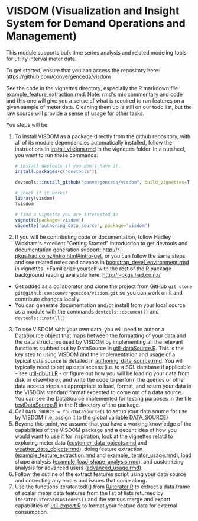 # VISDOM (Visualization and Insight System for Demand Operations and Management) 
This module supports bulk time series analysis and related modeling tools for utility interval meter data.

To get started, ensure that you can access the repository here: https://github.com/convergenceda/visdom

See the code in the vignettes directory, especially the R markdown file [example_feature_extraction.rmd](./vignettes/example_feature_extraction.rmd). Note: rmd's mix commentary and code and this one will give you a sense of what is required to run features on a given sample of meter data. Cleaning them up is still on our todo list, but the raw source will provide a sense of usage for other tasks.

You steps will be:

1. To install VISDOM as a package directly from the github repository, with all of its module dependencies automatically installed, follow the instructions in [install_visdom.rmd](./vignettes/install_visdom.rmd) in the vignettes folder. In a nutsheel, you want to run these commands:
   ```r
   # install devtools if you don't have it.
   install.packages(c("devtools"))

   devtools::install_github("convergenceda/visdom", build_vignettes=T )
   
   # check if it works!
   library(visdom)
   ?visdom
   
   # find a vignette you are interested in
   vignette(package='visdom')
   vignette('authoring_data_source', package='visdom')
   ```
2. If you will be contributing code or documentation, follow Hadley Wickham's excellent "Getting Started" introduction to get devtools and documentation generation support: http://r-pkgs.had.co.nz/intro.html#intro-get, or you can follow the same steps and see related notes and caveats in [bootstrap_devel_environment.rmd](./vignettes/bootstrap_devel_environment.rmd) in vignettes.
  *Familiarize yourself with the rest of the R package background reading available here: http://r-pkgs.had.co.nz/
  * Get added as a collaborator and clone the project from GitHub `git clone git@github.com:convergenceda/visdom.git` so you can work on it and contribute changes locally.
  * You can generate documentation and/or install from your local source as a module with the commands `devtools::document()` and `devtools::install()`
3. To use VISDOM with your own data, you will need to author a DataSource object that maps between the formatting of your data and the data structures used by VISDOM by implementing all the relevant functions stubbed out by DataSource in [util-dataSource.R](./R/util-dataSource.R). This is the key step to using VISDOM and the implementation and usage of a typical data source is detailed in [authoring_data_source.rmd](./vignettes/authoring_data_source.rmd). You will typically need to set up data access (i.e. to a SQL database if applicable - see [util-dbUtil.R](./R/util-dbUtil.R) - or figure out how you will be loading your data from disk or elsewhere), and write the code to perform the queries or other data access steps as appropriate to load, format, and return your data in the VISDOM standard format expected to come out of a data source. You can see the DataSource implemented for testing purposes in the file [testDataSource.R](./R/testDataSource.R) in the R directory of the package. 
5. Call `DATA_SOURCE = YourDataSource()` to setup your data source for use by VISDOM (i.e. assign it to the global variable DATA_SOURCE)
6. Beyond this point, we assume that you have a working knowledge of the capabilities of the VISDOM package and a decent idea of how you would want to use it for inspiration, look at the vignettes relatd to exploring meter data ([customer_data_objects.rmd](./vignettes/customer_data_objects.rmd) and [weather_data_objects.rmd](./vignettes/weather_data_objects.rmd)), doing feature extraction ([example_feature_extraction.rmd](./vignettes/example_feature_extraction.rmd) and [example_iterator_usage.rmd](./vignettes/example_iterator_usage.rmd)), load shape analysis ([example_load_shape_analysis.rmd](./vignettes/example_load_shape_analysis.rmd)), and customizing analysis for advanced users ([advanced_usage.rmd](./vignettes/advanced_usage.rmd)).
7. Follow the outline of the extract features script using your data source and correcting any errors and issues that come along.
8. Use the functions iterator.todf() from [R/iterator.R](./R/iterator.R) to extract a data.frame of scalar meter data features from the list of lists returned by `iterator.iterateCustomers()` and the various merge and export capabilities of [util-export.R](./R/util-export.R) to format your feature data for external consumption.

